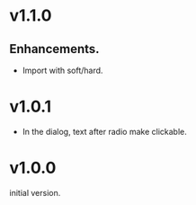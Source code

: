 # v1.1.0

## Enhancements.

* Import with soft/hard.

# v1.0.1

* In the dialog, text after radio make clickable.

# v1.0.0

initial version.
